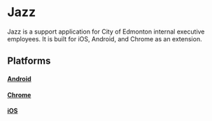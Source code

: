 # Jazz
Jazz is a support application for City of Edmonton internal executive employees. It is built for iOS, Android, and Chrome as an extension.

## Platforms
#### [Android](https://github.com/CityofEdmonton/Jazz/tree/master/jazz-android)
#### [Chrome](https://github.com/CityofEdmonton/Jazz/tree/master/jazz-chrome)
#### [iOS](https://github.com/CityofEdmonton/Jazz/tree/master/jazz-ios)
